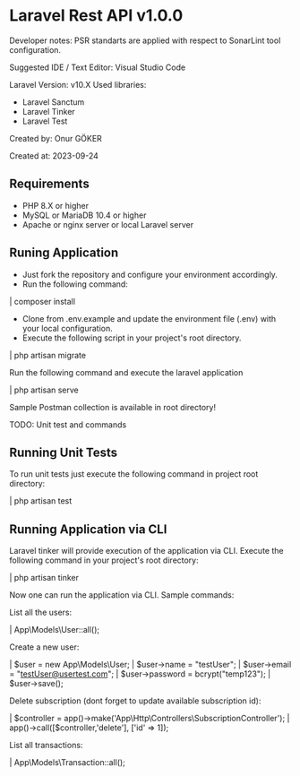 # Laravel Rest API v1.0.0

Developer notes: PSR standarts are applied with respect to SonarLint tool configuration.

Suggested IDE / Text Editor: Visual Studio Code

Laravel Version: v10.X
Used libraries:
- Laravel Sanctum
- Laravel Tinker
- Laravel Test

Created by: Onur GÖKER

Created at: 2023-09-24

## Requirements

- PHP 8.X or higher
- MySQL or MariaDB 10.4 or higher
- Apache or nginx server or local Laravel server
## Runing Application

- Just fork the repository and configure your environment accordingly.
- Run the following command: 

| composer install

- Clone from .env.example and update the environment file (.env) with your local configuration.
- Execute the following script in your project's root directory.

| php artisan migrate

Run the following command and execute the laravel application

| php artisan serve

Sample Postman collection is available in root directory!

TODO: Unit test and commands

## Running Unit Tests

To run unit tests just execute the following command in project root directory:

| php artisan test

## Running Application via CLI

Laravel tinker will provide execution of the application via CLI. Execute the following command in your project's root directory:

| php artisan tinker

Now one can run the application via CLI. Sample commands:

List all the users:

| App\Models\User::all();

Create a new user:

| $user = new App\Models\User;
| $user->name = "testUser";
| $user->email = "testUser@usertest.com";
| $user->password = bcrypt("temp123");
| $user->save();

Delete subscription (dont forget to update available subscription id):

| $controller = app()->make('App\Http\Controllers\SubscriptionController');
| app()->call([$controller,'delete'], ['id' => 1]);

List all transactions:

| App\Models\Transaction::all();

